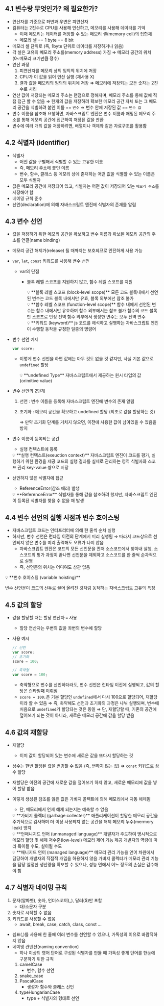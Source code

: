 ## 4.1 변수랑 무엇인가? 왜 필요한가?

-   연산자를 기준으로 좌변과 우변은 피연산자
-   컴퓨터는 2진수로 CPU를 사용해 연산하고, 메모리를 사용해 데이터를 기억
    -   이때 메모리는 데이터를 저장할 수 있는 메모리 셀(memory cell)의 집합체
    -   메모리 셀 == 1 byte == 8 bit
-   메모리 셀 단위로 (즉, 1byte 단위로 데이터를 저장하거나 읽음)
-   각 셀은 고유의 메모리 주소를(memory address) 가짐 ⇒ 메모리 공간의 위치 (0~메모리 크기만큼 정수)
-   연산 과정
    1. 피연산자를 메모리 상의 임의의 위치에 저장
    2. CPU가 이 값을 읽어 연산 실행 (재사용 X)
    3. 결과 값을 메모리의 임의의 위치에 저장
       ⇒ 메모리에 저장되는 모든 숫자는 2진수로 처리
-   연산 값이 저장되는 메모리 주소는 랜덤으로 정해지며, 메모리 주소를 통해 값에 직접 접근 할 수 없음
    ⇒ 한개의 값을 저장하려 확보한 메모리 공간 자체 또는 그 메모리 공간을 식별하려 붙인 이름 == `변수`
    ⇒ 변수 안에 저장된 값 == `변수 값`
-   변수 이름을 참조해 요청하면, 자바스크립트 엔진은 변수 이름과 매핑된 메모리 주소를 통해 메모리 공간에
    접근하여 저장된 값을 반환
-   변수에 여러 개의 값을 저장하려면, 배열이나 객체와 같은 자료구조를 활용함

## 4.2 식별자 (identifier)

-   식별자
    -   어떤 값을 구별해서 식별할 수 있는 고유한 이름
    -   즉, 메모리 주소에 붙인 이름
    -   변수, 함수, 클래스 등 메모리 상에 존재하는 어떤 값을 식별할 수 있는 이름은 모두 식별자
-   값은 메모리 공간에 저장되어 있고, 식별자는 어떤 값이 저장되어 있는 `메모리 주소`를 저장해야 함
-   네이밍 규칙 준수
-   선언(declaration)에 의해 자바스크립트 엔진에 식별자의 존재를 알림

## 4.3 변수 선언

-   값을 저장하기 위한 메모리 공간을 확보하고 변수 이름과 확보된 메모리 공간의 주소를 연결(name binding)
-   메모리 공간 해제가(release) 될 때까지는 보호되므로 안전하게 사용 가능
-   `var`, `let`, `const` 키워드를 사용해 변수 선언

    -   var의 단점
        -   블록 레벨 스코프를 지원하지 않고, 함수 레벨 스코프를 지원
              <aside>
              💡 **블록 레벨 스코프 (block-level scope)**
              모든 코드 블록내에서 선언된 변수는 코드 블록 내에서만 유효, 블록 외부에선 참조 불가
              
              </aside>
              
              <aside>
              💡 **함수 레벨 스코프 (function-level scope)**
              함수 내에서 선언된 변수는 함수 내에서만 유효하며 함수 외부에서는 참조 불가
              함수의 코드 블록만 스코프로 인정
              전역 함수 외부에서 생성한 변수는 모두 전역 변수
              
              </aside>
              
              <aside>
              💡 **키워드 (keyword)**
              js 코드를 해석하고 실행하는 자바스크립트 엔진이 수행할 동작을 규정한 일종의 명령어
              
              </aside>

-   변수 선언 예제

    ```jsx
    var score;
    ```

    -   이렇게 변수 선언을 하면 값에는 아무 것도 없을 것 같지만, 사실 기본 값으로 `undefined` 할당
          <aside>
          💡 **undefined Type**
          자바스크립트에서 제공하는 원시 타입의 값(orimitive value)
          
          </aside>

-   변수 선언의 2단계

    1. 선언 : 변수 이름을 등록해 자바스크립트 엔진에 변수의 존재 알림
    2. 초기화 : 메모리 공간을 확보하고 undefined 할당 (최초로 값을 할당하는 것)

        ⇒ 만약 초기화 단계를 거치지 않으면, 이전에 사용한 값이 남아있을 수 있음을 방지

-   변수 이름이 등록되는 공간

    -   실행 컨텍스트에 등록
    <aside>
    💡 **실행 컨텍스트(exeuction context)**
    자바스크립트 엔진이 코드를 평가, 실행하기 위한 환경을 제공
    코드의 실행 결과를 실제로 관리하는 영역
    식별자와 스코프 관리
    key-value 쌍으로 저장

      </aside>

-   선언하지 않은 식별자에 접근
    -   ReferenceError(참조 에러) 발생
    <aside>
    💡 **ReferenceError**
    식별자를 통해 값을 참조하려 했지만, 자바스크립트 엔진이 등록된 식별자를 찾을 수 없을 때 발생
      </aside>

## 4.4 변수 선언의 실행 시점과 변수 호이스팅

-   자바스크립트 코드는 인터프리터에 의해 한 줄씩 순차 실행
-   하지만, 변수 선언은 런타임 이전의 단계에서 미리 실행됨
    ⇒ 따라서 코드상으로 선언되지 않은 변수를 미리 출력해도 오류가 나지 않음
    -   자바스크립트 엔진은 코드의 모든 선언문을 먼저 소스코드에서 찾아내 실행,
        소스코드의 평가 과정이 끝나면 선언문을 제외하고 소스코드를 한 줄씩 순차적으로 실행
    -   즉, 선언문의 위치는 어디여도 상관 없음

<aside>
💡 **변수 호이스팅 (variable hoisting)**

변수 선언문이 코드의 선두로 끌어 올려진 것처럼 동작하는 자바스크립트 고유의 특징

</aside>

## 4.5 값의 할당

-   값을 할당할 때는 할당 연산자 `=` 사용
    -   할당 연산자는 우변의 값을 좌변의 변수에 할당
-   사용 예시

    ```jsx
    // 선언
    var score;
    // 초기화
    score = 100;

    // 축약형
    var score = 100;
    ```

    -   축약형으로 변수를 선언하더라도, 변수 선언은 런타임 이전에 실행되고, 값의 할당은 런타임때 이뤄짐
    -   `score = 100;`은 기본 할당인 `undefined`에서 다시 100으로 할당되어, 재할당이라 할 수 있음
        ⇒ 즉, 축약해도 선언과 초기화의 과정은 나눠 실행되며, 변수에 처음으로 `undefined`가 할당되는 것은 동일
        ⇒ 단, 재할당할 때, 기존의 공간에 덮어쓰기 되는 것이 아니라, 새로운 메모리 공간에 값을 할당 받음

## 4.6 값의 재할당

-   재할당
    -   이미 값이 할당되어 있는 변수에 새로운 값을 또다시 할당하는 것
-   상수는 한번 할당된 값을 변경할 수 없음 (즉, 변하지 않는 값)
    ⇒ `const` 키워드로 상수 할당
-   재할당은 이전의 공간에 새로운 값을 덮어쓰기 하지 않고, 새로운 메모리에 값을 넣어 할당 받음
-   이렇게 생성된 참조를 잃은 값은 가비지 콜렉트에 의해 메모리에서 자동 해제됨
    -   단, 메모리에서 언제 해제 되는지는 예측할 수 없음
    <aside>
    💡 **가비지 콜렉터 (garbage collecter)**
    애플리케이션이 할당한 메모리 공간을 주기적으로 검사하며 더 이상 사용되지 않는 공간을 해제
    메모리 누수(mermory leak) 방지
      </aside>
      
      <aside>
      💡 **언매니지드 언어 (unmanaged language)**
      개발자가 주도하여 명시적으로 메모리 할당 및 해제
      저수준(low-level) 메모리 제어 기능 제공
      개발자의 역량에 따라 득이될 수도, 실이될 수도
      
      </aside>
      
      <aside>
      💡 **매니지드 언어 (managed language)**
      메모리 관리 기능을 언어 차원에서 담당하여 개발자의 직접적 개입을 허용하지 않음
      가비지 콜렉터가 메모리 관리 기능을 담당
      일정한 생산량을 확보할 수 있으나, 성능 면에서 어느 정도의 손실은 감수해야 함
      
      </aside>

## 4.7 식별자 네이밍 규칙

1. 문자(알파벳), 숫자, 언더스코어(\_), 달러($)만 포함
    - 대/소문자 구분
2. 숫자로 시작할 수 없음
3. 키워드를 사용할 수 없음
    - await, break, case, catch, class, const …

-   쉼표(,)를 사용해 한 줄에 여러 변수를 선언할 수 있으나, 가독성의 이유로 바람직하지 않음
-   네이밍 컨벤션(naming convention)
    -   하나 이상의 영어 단어로 구성된 식별자를 만들 때 가독성 좋게 단어를 한눈에 구분하기 위한 규칙
    1. camelCase
        - 변수, 함수 선언
    2. snake_case
    3. PascalCase
        - 생성자 함수와 클래스 선언
    4. typeHungarianCase
        - type + 식별자의 형태로 선언
